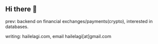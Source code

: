 ## Hi there 👋

prev: backend on financial exchanges/payments(crypto), interested in databases.

writing: hailelagi.com, email hailelagi[at]gmail.com
